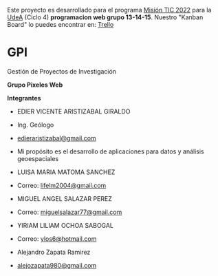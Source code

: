 Este proyecto es desarrollado para el programa [Misión TIC 2022](https://www.misiontic2022.gov.co/portal) para la [UdeA](https://lms.misiontic2022udea.com) (Ciclo 4)
**programacion web grupo 13-14-15**. Nuestro "Kanban Board" lo puedes encontrar en: [Trello](https://trello.com/b/7c8w6Szn/ciclo-4)


# GPI
Gestión de Proyectos de Investigación

**Grupo Pixeles Web**

**Integrantes**

* EDIER VICENTE ARISTIZABAL GIRALDO
* Ing. Geólogo
* edieraristizabal@gmail.com
* Mi propósito es el desarrollo de aplicaciones para datos y análisis geoespaciales

* LUISA MARIA MATOMA SANCHEZ
* Correo: lifelm2004@gmail.com

* MIGUEL ANGEL SALAZAR PEREZ
* Correo: miguelsalazar77@gmail.com

* YIRIAM LILIAM OCHOA SABOGAL
* Correo: ylos6@hotmail.com

* Alejandro Zapata Ramirez
* alejozapata980@gmail.com
